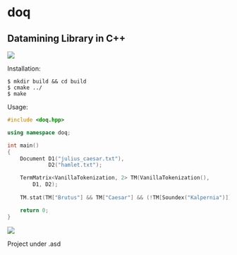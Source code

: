 # doq

## Datamining Library in C++

![](https://cdn.discordapp.com/attachments/617951895386062868/628960765478699018/doq.png)

Installation:
```
$ mkdir build && cd build
$ cmake ../
$ make
```

Usage:
```cpp
#include <doq.hpp>

using namespace doq;

int main()
{
    Document D1("julius_caesar.txt"),
             D2("hamlet.txt");

    TermMatrix<VanillaTokenization, 2> TM(VanillaTokenization(),
        D1, D2);
    
    TM.stat(TM["Brutus"] && TM["Caesar"] && (!TM[Soundex("Kalpernia")]));

    return 0;
}
```

<p>
  <a href="https://discord.gg/FXmq4p2"><img src="https://img.shields.io/badge/discord-join-7289DA.svg?logo=discord&longCache=true&style=flat" /></a>
</p>

Project under .asd